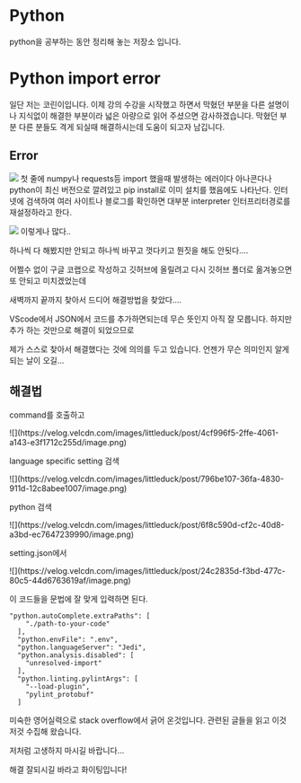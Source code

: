 # Python

python을 공부하는 동안 정리해 놓는 저장소 입니다.

<h1>Python import error</h1>
일단 저는 코린이입니다. 이제 강의 수강을 시작했고 하면서 막혔던 부분을 다른 설명이나 지식없이 해결한 부분이라 넓은 아량으로 읽어 주셨으면 감사하겠습니다. 막혔던 부분 다른 분들도 격게 되실때 해결하시는데 도움이 되고자 남깁니다.

<h2>Error</h2>

![](https://velog.velcdn.com/images/littleduck/post/f40e45cb-5ef0-4196-a780-3230696403cf/image.png)
첫 줄에 numpy나 requests등 import 했을때 발생하는 에러이다 아나콘다나 python이 최신 버전으로 깔려있고 pip install로 이미 설치를 했음에도 나타난다.
인터넷에 검색하여 여러 사이트나 블로그를 확인하면 대부분 interpreter 인터프리터경로를 재설정하라고 한다.


![](https://velog.velcdn.com/images/littleduck/post/f40e45cb-5ef0-4196-a780-3230696403cf/image.png)
이렇게나 많다..

하나씩 다 해봤지만 안되고 하나씩 바꾸고 껏다키고 뭔짓을 해도 안됫다....

어쩔수 없이 구글 코랩으로 작성하고 깃허브에 올릴려고 다시 깃허브 폴더로 옮겨놓으면 또 안되고 미치겠었는데

새벽까지 끝까지 찾아서 드디어 해결방법을 찾았다....

VScode에서 JSON에서 코드를 추가하면되는데 무슨 뜻인지 아직 잘 모릅니다. 하지만 추가 하는 것만으로 해결이 되었으므로

제가 스스로 찾아서 해결했다는 것에 의의를 두고 있습니다. 언젠가 무슨 의미인지 알게되는 날이 오길...

<h2>해결법</h2>
<p>command를 호출하고</p>
![](https://velog.velcdn.com/images/littleduck/post/4cf996f5-2ffe-4061-a143-e3f1712c255d/image.png)
<p>language specific setting 검색</p>
![](https://velog.velcdn.com/images/littleduck/post/796be107-36fa-4830-911d-12c8abee1007/image.png)
<p>python 검색</p>
![](https://velog.velcdn.com/images/littleduck/post/6f8c590d-cf2c-40d8-a3bd-ec7647239990/image.png)
<p>setting.json에서</p>
![](https://velog.velcdn.com/images/littleduck/post/24c2835d-f3bd-477c-80c5-44d6763619af/image.png)

이 코드들을 문법에 잘 맞게 입력하면 된다.


```
"python.autoComplete.extraPaths": [
    "./path-to-your-code"
  ],
  "python.envFile": ".env",
  "python.languageServer": "Jedi",
  "python.analysis.disabled": [
    "unresolved-import"
  ],
  "python.linting.pylintArgs": [
    "--load-plugin",
    "pylint_protobuf"
  ]
```

미숙한 영어실력으로 stack overflow에서 긁어 온것입니다. 관련된 글들을 읽고 이것저것 수집해 왔습니다.

저처럼 고생하지 마시길 바랍니다...

해결 잘되시길 바라고 화이팅입니다!
